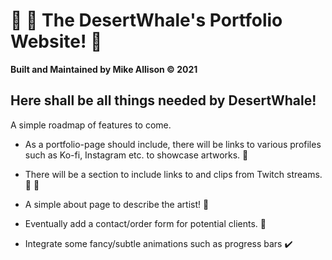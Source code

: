 # :whale: :palm_tree: The DesertWhale's Portfolio Website! :partying_face:

**Built and Maintained by Mike Allison &copy; 2021**

## Here shall be all things needed by DesertWhale!

A simple roadmap of features to come.

 - As a portfolio-page should include, there will be links to various profiles such as Ko-fi, Instagram etc. to showcase artworks. :art:

- There will be a section to include links to and clips from Twitch streams. :red_circle: :movie_camera:

- A simple about page to describe the artist! :scroll:

- Eventually add a contact/order form for potential clients. :pencil:

- Integrate some fancy/subtle animations such as progress bars :heavy_check_mark: